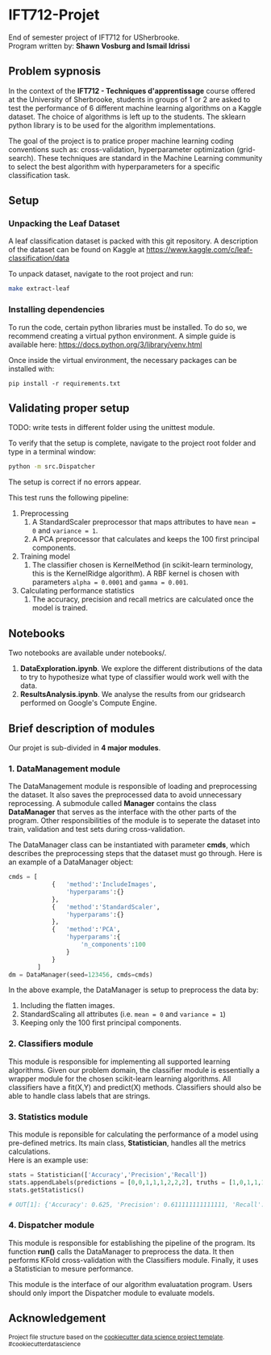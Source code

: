 IFT712-Projet
==============================

End of semester project of IFT712 for USherbrooke.  
Program written by: **Shawn Vosburg and Ismail Idrissi**

Problem sypnosis
----------------
In the context of the **IFT712 - Techniques d'apprentissage** course offered at the University of Sherbrooke,
students in groups of 1 or 2 are asked to test the performance of 6 different machine learning algorithms on 
a Kaggle dataset. The choice of algorithms is left up to the students. The sklearn python library is to be used for the algorithm implementations.  

The goal of the project is to pratice proper machine learning coding conventions such as: cross-validation,
hyperparameter optimization (grid-search). These techniques are standard in the Machine Learning community to
select the best algorithm with hyperparameters for a specific classification task.

Setup
---------------------------

### Unpacking the Leaf Dataset  

A leaf classification dataset is packed with this git repository.
A description of the dataset can be found on Kaggle at https://www.kaggle.com/c/leaf-classification/data    


To unpack dataset, navigate to the root project and run:

```bash
make extract-leaf
```

### Installing dependencies 

To run the code, certain python libraries must be installed. To do so, we recommend creating a virtual
python environment. A simple guide is available here: https://docs.python.org/3/library/venv.html

Once inside the virtual environment, the necessary packages can be installed with:
```
pip install -r requirements.txt
```

Validating proper setup
-----------------------
TODO: write tests in different folder using the unittest module.

To verify that the setup is complete, navigate to the project root folder and type in a terminal window:
```bash
python -m src.Dispatcher
```
The setup is correct if no errors appear. 

This test runs the following pipeline:
1. Preprocessing 
    1. A StandardScaler preprocessor that maps attributes to have ```mean = 0``` and ```variance = 1```.
    2. A PCA preprocessor that calculates and keeps the 100 first principal components.
2. Training model
    1. The classifier chosen is KernelMethod (in scikit-learn terminology, this is the KernelRidge algorithm). A RBF kernel is chosen with parameters ```alpha = 0.0001```
    and ```gamma = 0.001```.
3. Calculating performance statistics
    1. The accuracy, precision and recall metrics are calculated once the model is trained.

Notebooks
----------
Two notebooks are available under notebooks/. 
1. **DataExploration.ipynb**. We explore the different distributions of the data to try to hypothesize what type of classifier would work well with the data. 
2. **ResultsAnalysis.ipynb**. We analyse the results from our gridsearch performed on Google's Compute Engine. 

Brief description of modules
----------------------------
Our projet is sub-divided in **4 major modules**.
### 1. DataManagement module

The DataManagement module is responsible of loading and preprocessing the dataset. It also saves the preprocessed data to avoid 
unnecessary reprocessing. A submodule called **Manager** contains the class **DataManager** that serves as the interface with the other parts of the program. 
Other responsibilities of the module is to seperate the dataset into train, validation and test sets during cross-validation.

The DataManager class can be instantiated with parameter **cmds**, which describes the preprocessing steps that the dataset must go through.
Here is an example of a DataManager object:
```python
cmds = [
            {   'method':'IncludeImages',
                'hyperparams':{}
            },
            {   'method':'StandardScaler',
                'hyperparams':{}
            },
            {   'method':'PCA',
                'hyperparams':{
                    'n_components':100
                }
            }
        ]
dm = DataManager(seed=123456, cmds=cmds)
```
In the above example, the DataManager is setup to preprocess the data by:
1. Including the flatten images.
2. StandardScaling all attributes (i.e. ```mean = 0``` and ```variance = 1```)
3. Keeping only the 100 first principal components.

### 2. Classifiers module

This module is responsible for implementing all supported learning algorithms. Given our problem domain, the classifier module is essentially
a wrapper module for the chosen scikit-learn learning algorithms. All classifiers have a fit(X,Y) and predict(X) methods.
Classifiers should also be able to handle class labels that are strings.

### 3. Statistics module

This module is reponsible for calculating the performance of a model using pre-defined metrics. Its main class, **Statistician**,
handles all the metrics calculations.  
Here is an example use:
```python
stats = Statistician(['Accuracy','Precision','Recall'])
stats.appendLabels(predictions = [0,0,1,1,1,2,2,2], truths = [1,0,1,1,1,1,2,0])
stats.getStatistics()

# OUT[1]: {'Accuracy': 0.625, 'Precision': 0.611111111111111, 'Recall': 0.7000000000000001}
```

### 4. Dispatcher module

This module is responsible for establishing the pipeline of the program. Its function **run()** calls
the DataManager to preprocess the data. It then performs KFold cross-validation with the Classifiers module. Finally, it uses a
Statistician to mesure performance. 

This module is the interface of our algorithm evaluatation program. Users should only import the Dispatcher module to evaluate models.

Acknowledgement
----------------
<p><small>Project file structure based on the <a target="_blank" href="https://drivendata.github.io/cookiecutter-data-science/">cookiecutter data science project template</a>. #cookiecutterdatascience</small></p>
